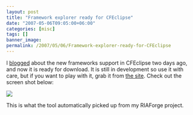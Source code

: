 ```yaml
---
layout: post
title: "Framework explorer ready for CFEclipse"
date: "2007-05-06T09:05:00+06:00"
categories: [misc]
tags: []
banner_image: 
permalink: /2007/05/06/Framework-explorer-ready-for-CFEclipse
---
```


I <a href="http://ray.camdenfamily.com/index.cfm/2007/5/4/cfObjective--Mark-Drew-and-CFEclipse">blogged</a> about the new frameworks support in CFEclipse two days ago, and now it is ready for download. It is still in development so use it with care, but if you want to play with it, grab it from <a href="http://www.cfeclipse.org/index.cfm?event=page&page=download">the site</a>. Check out the screen shot below:

<img src="http://ray.camdenfamily.com/images/frameworks.jpg">

This is what the tool automatically picked up from my RIAForge project.